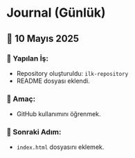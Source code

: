 # Journal (Günlük)

## 📅 10 Mayıs 2025

### 📌 Yapılan İş:
- Repository oluşturuldu: `ilk-repository`
- README dosyası eklendi.

### 🎯 Amaç:
- GitHub kullanımını öğrenmek.

### 🔄 Sonraki Adım:
- `index.html` dosyasını eklemek.

